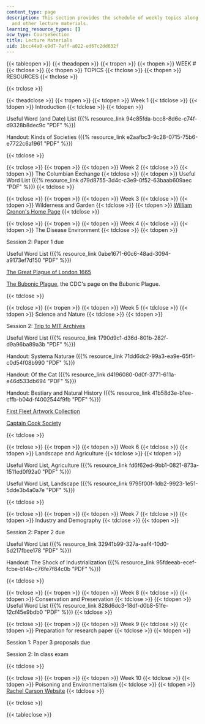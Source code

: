 ```yaml
---
content_type: page
description: This section provides the schedule of weekly topics along with handouts
  and other lecture materials.
learning_resource_types: []
ocw_type: CourseSection
title: Lecture Materials
uid: 1bcc44a0-e9d7-7aff-a022-ed67c2dd632f
---
```


{{< tableopen >}}
{{< theadopen >}}
{{< tropen >}}
{{< thopen >}}
WEEK #
{{< thclose >}}
{{< thopen >}}
TOPICS
{{< thclose >}}
{{< thopen >}}
RESOURCES
{{< thclose >}}

{{< trclose >}}

{{< theadclose >}}
{{< tropen >}}
{{< tdopen >}}
Week 1
{{< tdclose >}}
{{< tdopen >}}
Introduction
{{< tdclose >}}
{{< tdopen >}}


Useful Word (and Date) List ({{% resource_link 94c85fda-bcc8-8d6e-c74f-d9328b8dec9c "PDF" %}})

Handout: Kinds of Societies ({{% resource_link e2aafbc3-9c28-0715-75b6-e7722c6a1961 "PDF" %}})


{{< tdclose >}}

{{< trclose >}}
{{< tropen >}}
{{< tdopen >}}
Week 2
{{< tdclose >}}
{{< tdopen >}}
The Columbian Exchange
{{< tdclose >}}
{{< tdopen >}}
Useful Word List ({{% resource_link d79d8755-3d4c-c3e9-0f52-63baab609aec "PDF" %}})
{{< tdclose >}}

{{< trclose >}}
{{< tropen >}}
{{< tdopen >}}
Week 3
{{< tdclose >}}
{{< tdopen >}}
Wilderness and Garden
{{< tdclose >}}
{{< tdopen >}}
[William Cronon's Home Page](http://www.williamcronon.net/index.htm)
{{< tdclose >}}

{{< trclose >}}
{{< tropen >}}
{{< tdopen >}}
Week 4
{{< tdclose >}}
{{< tdopen >}}
The Disease Environment
{{< tdclose >}}
{{< tdopen >}}


Session 2: Paper 1 due

Useful Word List ({{% resource_link 0abe1671-60c6-48ad-3094-a9173ef7d150 "PDF" %}})

[The Great Plague of London 1665](http://ocp.hul.harvard.edu/contagion/plague.html)

[The Bubonic Plague](http://www.themiddleages.net/plague.html), the CDC's page on the Bubonic Plague.


{{< tdclose >}}

{{< trclose >}}
{{< tropen >}}
{{< tdopen >}}
Week 5
{{< tdclose >}}
{{< tdopen >}}
Science and Nature
{{< tdclose >}}
{{< tdopen >}}


Session 2: [Trip to MIT Archives](http://libraries.mit.edu/archives/)

Useful Word List ({{% resource_link 1790d9c1-d36d-801b-282f-d9a96ba89a3b "PDF" %}})

Handout: Systema Naturae ({{% resource_link 71dd6dc2-99a3-ea9e-65f1-c0d54f08b990 "PDF" %}})

Handout: Of the Cat ({{% resource_link d4196080-0d0f-3771-611a-e46d533db694 "PDF" %}})

Handout: Bestiary and Natural History ({{% resource_link 41b58d3e-b1ee-cffb-b04d-f4002544f9fb "PDF" %}})

[First Fleet Artwork Collection](https://www.nhm.ac.uk/our-science/departments-and-staff/library-and-archives/collections/fleet-artwork-collection.html)

[Captain Cook Society](http://www.captaincooksociety.com/)


{{< tdclose >}}

{{< trclose >}}
{{< tropen >}}
{{< tdopen >}}
Week 6
{{< tdclose >}}
{{< tdopen >}}
Landscape and Agriculture
{{< tdclose >}}
{{< tdopen >}}


Useful Word List, Agriculture ({{% resource_link fd6f62ed-9bb1-0821-873a-1511ed0f92a0 "PDF" %}})

Useful Word List, Landscape ({{% resource_link 9795f00f-1db2-9923-1e51-5dde3b4a0a7e "PDF" %}})


{{< tdclose >}}

{{< trclose >}}
{{< tropen >}}
{{< tdopen >}}
Week 7
{{< tdclose >}}
{{< tdopen >}}
Industry and Demography
{{< tdclose >}}
{{< tdopen >}}


Session 2: Paper 2 due

Useful Word List ({{% resource_link 32941b99-327a-aaf4-10d0-5d217fbee178 "PDF" %}})

Handout: The Shock of Industrialization ({{% resource_link 95fdeeab-ecef-fcbe-b14b-c76fe7f84c0b "PDF" %}})


{{< tdclose >}}

{{< trclose >}}
{{< tropen >}}
{{< tdopen >}}
Week 8
{{< tdclose >}}
{{< tdopen >}}
Conservation and Preservation
{{< tdclose >}}
{{< tdopen >}}
Useful Word List ({{% resource_link 828d6dc3-18df-d0b8-51fe-12cf45e9bdb0 "PDF" %}})
{{< tdclose >}}

{{< trclose >}}
{{< tropen >}}
{{< tdopen >}}
Week 9
{{< tdclose >}}
{{< tdopen >}}
Preparation for research paper
{{< tdclose >}}
{{< tdopen >}}


Session 1: Paper 3 proposals due

Session 2: In class exam


{{< tdclose >}}

{{< trclose >}}
{{< tropen >}}
{{< tdopen >}}
Week 10
{{< tdclose >}}
{{< tdopen >}}
Poisoning and Environmentalism
{{< tdclose >}}
{{< tdopen >}}
[Rachel Carson Website](http://www.rachelcarson.org/)
{{< tdclose >}}

{{< trclose >}}

{{< tableclose >}}